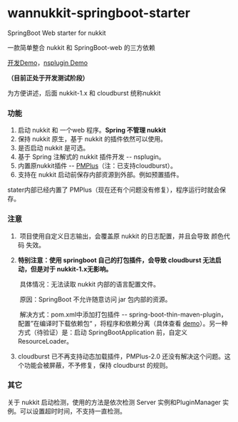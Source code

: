 # wannukkit-springboot-starter
SpringBoot Web starter for nukkit

一款简单整合 nukkit 和 SpringBoot-web 的三方依赖



[开发Demo](https://github.com/WanneSimon/StarterDemo)，[nsplugin Demo](https://github.com/WanneSimon/StarterPluginDemo)

**（目前正处于开发测试阶段）**

为方便讲述，后面 nukkit-1.x 和 cloudburst 统称nukkit

### 功能

1. 启动 nukkit 和 一个web 程序。**Spring 不管理 nukkit**
2. 保持 nukkit 原生，基于 nukkit 的插件依然可以使用。
3. 是否启动 nukkit 是可选。
4. 基于 Spring 注解式的 nukkit 插件开发 -- nsplugin。
5. 内置原nukkit插件 -- [PMPlus](https://github.com/WanneSimon/PMPlus/tree/2.0/build)（注：已支持cloudburst）。
6. 支持在 nukkit 启动前保存内部资源到外部。例如预置插件。



stater内部已经内置了 PMPlus（现在还有个问题没有修复），程序运行时就会保存。

### 注意

1. ​	项目使用自定义日志输出，会覆盖原 nukkit 的日志配置，并且会导致 颜色代码 失效。

2. **特别注意：使用 springboot 自己的打包插件，会导致 cloudburst 无法启动，但是对于 nukkit-1.x无影响。**	

   ​	具体情况：无法读取 nukkit 内部的语言配置文件。

   ​	原因：SpringBoot 不允许随意访问 jar 包内部的资源。

   ​	解决方式：pom.xml中添加打包插件 -- spring-boot-thin-maven-plugin，配置”在编译时下载依赖包“ ，将程序和依赖分离（具体查看 [demo](https://github.com/WanneSimon/StarterDemo)）。另一种方式（待验证）是：启动 SpringBootApplication 前，自定义 ResourceLoader。

3. cloudburst 已不再支持动态加载插件，PMPlus-2.0 还没有解决这个问题。这个功能会被屏蔽，不予修复，保持 cloudburst 的规则。

### 其它

关于 nukkit 启动检测，使用的方法是依次检测 Server 实例和PluginManager 实例。可以设置超时时间，不支持一直检测。
